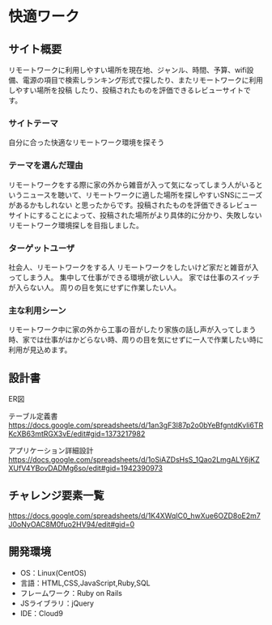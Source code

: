# 快適ワーク

## サイト概要　
リモートワークに利用しやすい場所を現在地、ジャンル、時間、予算、wifi設備、電源の項目で検索しランキング形式で探したり、またリモートワークに利用しやすい場所を投稿
したり、投稿されたものを評価できるレビューサイトです。
### サイトテーマ
自分に合った快適なリモートワーク環境を探そう
### テーマを選んだ理由　
リモートワークをする際に家の外から雑音が入って気になってしまう人がいるというニュースを聴いて、リモートワークに適した場所を探しやすいSNSにニーズがあるかもしれない
と思ったからです。投稿されたものを評価できるレビューサイトにすることによって、投稿された場所がより具体的に分かり、失敗しないリモートワーク環境探しを目指しました。
### ターゲットユーザ
社会人、リモートワークをする人
リモートワークをしたいけど家だと雑音が入ってしまう人。
集中して仕事ができる環境が欲しい人。
家では仕事のスイッチが入らない人。
周りの目を気にせずに作業したい人。
### 主な利用シーン
リモートワーク中に家の外から工事の音がしたり家族の話し声が入ってしまう時、家では仕事がはかどらない時、周りの目を気にせずに一人で作業したい時に利用が見込めます。
## 設計書
ER図

テーブル定義書
https://docs.google.com/spreadsheets/d/1an3gF3I87p2o0bYeBfgntdKvli6TRKcXB63mtRGX3vE/edit#gid=1373217982

アプリケーション詳細設計
https://docs.google.com/spreadsheets/d/1oSiAZDsHsS_1Qao2LmgALY6jKZXUfV4YBovDADMg6so/edit#gid=1942390973

## チャレンジ要素一覧
https://docs.google.com/spreadsheets/d/1K4XWqIC0_hwXue6OZD8oE2m7J0oNyOAC8M0fuo2HV94/edit#gid=0

## 開発環境
- OS：Linux(CentOS)
- 言語：HTML,CSS,JavaScript,Ruby,SQL
- フレームワーク：Ruby on Rails
- JSライブラリ：jQuery
- IDE：Cloud9
